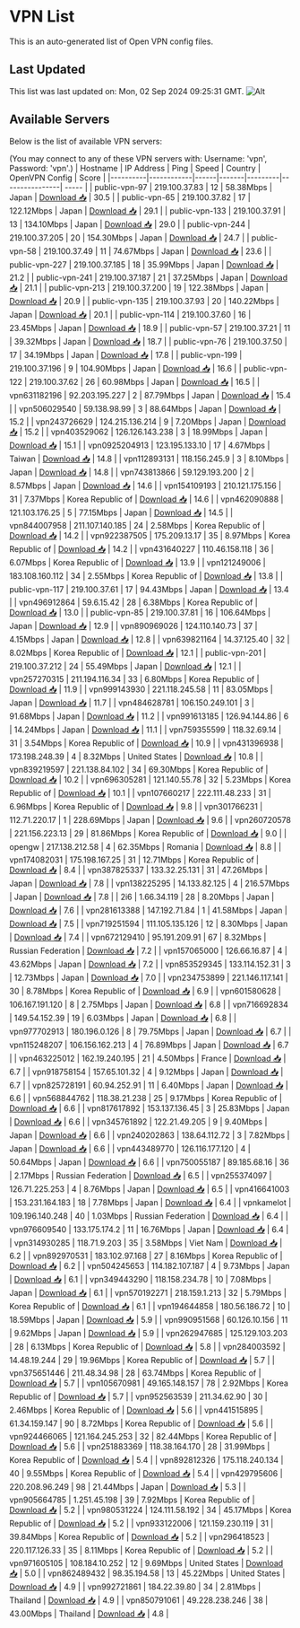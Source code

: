 # VPN List

This is an auto-generated list of Open VPN config files.

## Last Updated

This list was last updated on: Mon, 02 Sep 2024 09:25:31 GMT.
![Alt](https://repobeats.axiom.co/api/embed/186b98318ef1479477931607c1ad7d823f12451f.svg "Repobeats analytics image")

## Available Servers

Below is the list of available VPN servers:

(You may connect to any of these VPN servers with: Username: 'vpn', Password: 'vpn'.)
| Hostname | IP Address | Ping | Speed | Country | OpenVPN Config | Score |
|----------|------------|------|-------|---------|----------------| ----- |
| public-vpn-97 | 219.100.37.83 | 12 | 58.38Mbps | Japan | [Download 📥](./configs/server_0_JP.ovpn) | 30.5 |
| public-vpn-65 | 219.100.37.82 | 17 | 122.12Mbps | Japan | [Download 📥](./configs/server_1_JP.ovpn) | 29.1 |
| public-vpn-133 | 219.100.37.91 | 13 | 134.10Mbps | Japan | [Download 📥](./configs/server_2_JP.ovpn) | 29.0 |
| public-vpn-244 | 219.100.37.205 | 20 | 154.30Mbps | Japan | [Download 📥](./configs/server_3_JP.ovpn) | 24.7 |
| public-vpn-58 | 219.100.37.49 | 11 | 74.67Mbps | Japan | [Download 📥](./configs/server_4_JP.ovpn) | 23.6 |
| public-vpn-227 | 219.100.37.185 | 18 | 35.99Mbps | Japan | [Download 📥](./configs/server_5_JP.ovpn) | 21.2 |
| public-vpn-241 | 219.100.37.187 | 21 | 37.25Mbps | Japan | [Download 📥](./configs/server_6_JP.ovpn) | 21.1 |
| public-vpn-213 | 219.100.37.200 | 19 | 122.38Mbps | Japan | [Download 📥](./configs/server_7_JP.ovpn) | 20.9 |
| public-vpn-135 | 219.100.37.93 | 20 | 140.22Mbps | Japan | [Download 📥](./configs/server_8_JP.ovpn) | 20.1 |
| public-vpn-114 | 219.100.37.60 | 16 | 23.45Mbps | Japan | [Download 📥](./configs/server_9_JP.ovpn) | 18.9 |
| public-vpn-57 | 219.100.37.21 | 11 | 39.32Mbps | Japan | [Download 📥](./configs/server_10_JP.ovpn) | 18.7 |
| public-vpn-76 | 219.100.37.50 | 17 | 34.19Mbps | Japan | [Download 📥](./configs/server_11_JP.ovpn) | 17.8 |
| public-vpn-199 | 219.100.37.196 | 9 | 104.90Mbps | Japan | [Download 📥](./configs/server_12_JP.ovpn) | 16.6 |
| public-vpn-122 | 219.100.37.62 | 26 | 60.98Mbps | Japan | [Download 📥](./configs/server_13_JP.ovpn) | 16.5 |
| vpn631182196 | 92.203.195.227 | 2 | 87.79Mbps | Japan | [Download 📥](./configs/server_14_JP.ovpn) | 15.4 |
| vpn506029540 | 59.138.98.99 | 3 | 88.64Mbps | Japan | [Download 📥](./configs/server_15_JP.ovpn) | 15.2 |
| vpn243726629 | 124.215.136.214 | 9 | 7.20Mbps | Japan | [Download 📥](./configs/server_16_JP.ovpn) | 15.2 |
| vpn403529062 | 126.126.143.238 | 3 | 18.99Mbps | Japan | [Download 📥](./configs/server_17_JP.ovpn) | 15.1 |
| vpn0925204913 | 123.195.133.10 | 17 | 4.67Mbps | Taiwan | [Download 📥](./configs/server_18_TW.ovpn) | 14.8 |
| vpn112893131 | 118.156.245.9 | 3 | 8.10Mbps | Japan | [Download 📥](./configs/server_19_JP.ovpn) | 14.8 |
| vpn743813866 | 59.129.193.200 | 2 | 8.57Mbps | Japan | [Download 📥](./configs/server_20_JP.ovpn) | 14.6 |
| vpn154109193 | 210.121.175.156 | 31 | 7.37Mbps | Korea Republic of | [Download 📥](./configs/server_21_KR.ovpn) | 14.6 |
| vpn462090888 | 121.103.176.25 | 5 | 77.15Mbps | Japan | [Download 📥](./configs/server_22_JP.ovpn) | 14.5 |
| vpn844007958 | 211.107.140.185 | 24 | 2.58Mbps | Korea Republic of | [Download 📥](./configs/server_23_KR.ovpn) | 14.2 |
| vpn922387505 | 175.209.13.17 | 35 | 8.97Mbps | Korea Republic of | [Download 📥](./configs/server_24_KR.ovpn) | 14.2 |
| vpn431640227 | 110.46.158.118 | 36 | 6.07Mbps | Korea Republic of | [Download 📥](./configs/server_25_KR.ovpn) | 13.9 |
| vpn121249006 | 183.108.160.112 | 34 | 2.55Mbps | Korea Republic of | [Download 📥](./configs/server_26_KR.ovpn) | 13.8 |
| public-vpn-117 | 219.100.37.61 | 17 | 94.43Mbps | Japan | [Download 📥](./configs/server_27_JP.ovpn) | 13.4 |
| vpn496912864 | 59.6.15.42 | 28 | 6.38Mbps | Korea Republic of | [Download 📥](./configs/server_28_KR.ovpn) | 13.0 |
| public-vpn-85 | 219.100.37.81 | 16 | 106.64Mbps | Japan | [Download 📥](./configs/server_29_JP.ovpn) | 12.9 |
| vpn890969026 | 124.110.140.73 | 37 | 4.15Mbps | Japan | [Download 📥](./configs/server_30_JP.ovpn) | 12.8 |
| vpn639821164 | 14.37.125.40 | 32 | 8.02Mbps | Korea Republic of | [Download 📥](./configs/server_31_KR.ovpn) | 12.1 |
| public-vpn-201 | 219.100.37.212 | 24 | 55.49Mbps | Japan | [Download 📥](./configs/server_32_JP.ovpn) | 12.1 |
| vpn257270315 | 211.194.116.34 | 33 | 6.80Mbps | Korea Republic of | [Download 📥](./configs/server_33_KR.ovpn) | 11.9 |
| vpn999143930 | 221.118.245.58 | 11 | 83.05Mbps | Japan | [Download 📥](./configs/server_34_JP.ovpn) | 11.7 |
| vpn484628781 | 106.150.249.101 | 3 | 91.68Mbps | Japan | [Download 📥](./configs/server_35_JP.ovpn) | 11.2 |
| vpn991613185 | 126.94.144.86 | 6 | 14.24Mbps | Japan | [Download 📥](./configs/server_36_JP.ovpn) | 11.1 |
| vpn759355599 | 118.32.69.14 | 31 | 3.54Mbps | Korea Republic of | [Download 📥](./configs/server_37_KR.ovpn) | 10.9 |
| vpn431396938 | 173.198.248.39 | 4 | 8.32Mbps | United States | [Download 📥](./configs/server_38_US.ovpn) | 10.8 |
| vpn839219597 | 221.138.84.102 | 34 | 69.30Mbps | Korea Republic of | [Download 📥](./configs/server_39_KR.ovpn) | 10.2 |
| vpn696305281 | 121.140.55.78 | 32 | 5.23Mbps | Korea Republic of | [Download 📥](./configs/server_40_KR.ovpn) | 10.1 |
| vpn107660217 | 222.111.48.233 | 31 | 6.96Mbps | Korea Republic of | [Download 📥](./configs/server_41_KR.ovpn) | 9.8 |
| vpn301766231 | 112.71.220.17 | 1 | 228.69Mbps | Japan | [Download 📥](./configs/server_42_JP.ovpn) | 9.6 |
| vpn260720578 | 221.156.223.13 | 29 | 81.86Mbps | Korea Republic of | [Download 📥](./configs/server_43_KR.ovpn) | 9.0 |
| opengw | 217.138.212.58 | 4 | 62.35Mbps | Romania | [Download 📥](./configs/server_44_RO.ovpn) | 8.8 |
| vpn174082031 | 175.198.167.25 | 31 | 12.71Mbps | Korea Republic of | [Download 📥](./configs/server_45_KR.ovpn) | 8.4 |
| vpn387825337 | 133.32.25.131 | 31 | 47.26Mbps | Japan | [Download 📥](./configs/server_46_JP.ovpn) | 7.8 |
| vpn138225295 | 14.133.82.125 | 4 | 216.57Mbps | Japan | [Download 📥](./configs/server_47_JP.ovpn) | 7.8 |
| 2i6 | 1.66.34.119 | 28 | 8.20Mbps | Japan | [Download 📥](./configs/server_48_JP.ovpn) | 7.6 |
| vpn281613388 | 147.192.71.84 | 1 | 41.58Mbps | Japan | [Download 📥](./configs/server_49_JP.ovpn) | 7.5 |
| vpn719251594 | 111.105.135.126 | 12 | 8.30Mbps | Japan | [Download 📥](./configs/server_50_JP.ovpn) | 7.4 |
| vpn672129410 | 95.191.209.91 | 67 | 8.32Mbps | Russian Federation | [Download 📥](./configs/server_51_RU.ovpn) | 7.2 |
| vpn157065000 | 126.66.16.87 | 4 | 43.62Mbps | Japan | [Download 📥](./configs/server_52_JP.ovpn) | 7.2 |
| vpn853529345 | 133.114.152.31 | 3 | 12.73Mbps | Japan | [Download 📥](./configs/server_53_JP.ovpn) | 7.0 |
| vpn234753899 | 221.146.117.141 | 30 | 8.78Mbps | Korea Republic of | [Download 📥](./configs/server_54_KR.ovpn) | 6.9 |
| vpn601580628 | 106.167.191.120 | 8 | 2.75Mbps | Japan | [Download 📥](./configs/server_55_JP.ovpn) | 6.8 |
| vpn716692834 | 149.54.152.39 | 19 | 6.03Mbps | Japan | [Download 📥](./configs/server_56_JP.ovpn) | 6.8 |
| vpn977702913 | 180.196.0.126 | 8 | 79.75Mbps | Japan | [Download 📥](./configs/server_57_JP.ovpn) | 6.7 |
| vpn115248207 | 106.156.162.213 | 4 | 76.89Mbps | Japan | [Download 📥](./configs/server_58_JP.ovpn) | 6.7 |
| vpn463225012 | 162.19.240.195 | 21 | 4.50Mbps | France | [Download 📥](./configs/server_59_FR.ovpn) | 6.7 |
| vpn918758154 | 157.65.101.32 | 4 | 9.12Mbps | Japan | [Download 📥](./configs/server_60_JP.ovpn) | 6.7 |
| vpn825728191 | 60.94.252.91 | 11 | 6.40Mbps | Japan | [Download 📥](./configs/server_61_JP.ovpn) | 6.6 |
| vpn568844762 | 118.38.21.238 | 25 | 9.17Mbps | Korea Republic of | [Download 📥](./configs/server_62_KR.ovpn) | 6.6 |
| vpn817617892 | 153.137.136.45 | 3 | 25.83Mbps | Japan | [Download 📥](./configs/server_63_JP.ovpn) | 6.6 |
| vpn345761892 | 122.21.49.205 | 9 | 9.40Mbps | Japan | [Download 📥](./configs/server_64_JP.ovpn) | 6.6 |
| vpn240202863 | 138.64.112.72 | 3 | 7.82Mbps | Japan | [Download 📥](./configs/server_65_JP.ovpn) | 6.6 |
| vpn443489770 | 126.116.177.120 | 4 | 50.64Mbps | Japan | [Download 📥](./configs/server_66_JP.ovpn) | 6.6 |
| vpn750055187 | 89.185.68.16 | 36 | 2.17Mbps | Russian Federation | [Download 📥](./configs/server_67_RU.ovpn) | 6.5 |
| vpn255374097 | 126.71.225.253 | 4 | 8.76Mbps | Japan | [Download 📥](./configs/server_68_JP.ovpn) | 6.5 |
| vpn416641003 | 153.231.164.183 | 18 | 7.78Mbps | Japan | [Download 📥](./configs/server_69_JP.ovpn) | 6.4 |
| vpnkamelot | 109.196.140.248 | 40 | 1.03Mbps | Russian Federation | [Download 📥](./configs/server_70_RU.ovpn) | 6.4 |
| vpn976609540 | 133.175.174.2 | 11 | 16.76Mbps | Japan | [Download 📥](./configs/server_71_JP.ovpn) | 6.4 |
| vpn314930285 | 118.71.9.203 | 35 | 3.58Mbps | Viet Nam | [Download 📥](./configs/server_72_VN.ovpn) | 6.2 |
| vpn892970531 | 183.102.97.168 | 27 | 8.16Mbps | Korea Republic of | [Download 📥](./configs/server_73_KR.ovpn) | 6.2 |
| vpn504245653 | 114.182.107.187 | 4 | 9.73Mbps | Japan | [Download 📥](./configs/server_74_JP.ovpn) | 6.1 |
| vpn349443290 | 118.158.234.78 | 10 | 7.08Mbps | Japan | [Download 📥](./configs/server_75_JP.ovpn) | 6.1 |
| vpn570192271 | 218.159.1.213 | 32 | 5.79Mbps | Korea Republic of | [Download 📥](./configs/server_76_KR.ovpn) | 6.1 |
| vpn194644858 | 180.56.186.72 | 10 | 18.59Mbps | Japan | [Download 📥](./configs/server_77_JP.ovpn) | 5.9 |
| vpn990951568 | 60.126.10.156 | 11 | 9.62Mbps | Japan | [Download 📥](./configs/server_78_JP.ovpn) | 5.9 |
| vpn262947685 | 125.129.103.203 | 28 | 6.13Mbps | Korea Republic of | [Download 📥](./configs/server_79_KR.ovpn) | 5.8 |
| vpn284003592 | 14.48.19.244 | 29 | 19.96Mbps | Korea Republic of | [Download 📥](./configs/server_80_KR.ovpn) | 5.7 |
| vpn375651446 | 211.48.34.98 | 28 | 63.74Mbps | Korea Republic of | [Download 📥](./configs/server_81_KR.ovpn) | 5.7 |
| vpn105670981 | 49.165.148.157 | 78 | 2.92Mbps | Korea Republic of | [Download 📥](./configs/server_82_KR.ovpn) | 5.7 |
| vpn952563539 | 211.34.62.90 | 30 | 2.46Mbps | Korea Republic of | [Download 📥](./configs/server_83_KR.ovpn) | 5.6 |
| vpn441515895 | 61.34.159.147 | 90 | 8.72Mbps | Korea Republic of | [Download 📥](./configs/server_84_KR.ovpn) | 5.6 |
| vpn924466065 | 121.164.245.253 | 32 | 82.44Mbps | Korea Republic of | [Download 📥](./configs/server_85_KR.ovpn) | 5.6 |
| vpn251883369 | 118.38.164.170 | 28 | 31.99Mbps | Korea Republic of | [Download 📥](./configs/server_86_KR.ovpn) | 5.4 |
| vpn892812326 | 175.118.240.134 | 40 | 9.55Mbps | Korea Republic of | [Download 📥](./configs/server_87_KR.ovpn) | 5.4 |
| vpn429795606 | 220.208.96.249 | 98 | 21.44Mbps | Japan | [Download 📥](./configs/server_88_JP.ovpn) | 5.3 |
| vpn905664785 | 1.251.45.198 | 39 | 7.92Mbps | Korea Republic of | [Download 📥](./configs/server_89_KR.ovpn) | 5.2 |
| vpn980531224 | 124.111.58.192 | 34 | 45.17Mbps | Korea Republic of | [Download 📥](./configs/server_90_KR.ovpn) | 5.2 |
| vpn933122006 | 121.159.230.119 | 31 | 39.84Mbps | Korea Republic of | [Download 📥](./configs/server_91_KR.ovpn) | 5.2 |
| vpn296418523 | 220.117.126.33 | 35 | 8.11Mbps | Korea Republic of | [Download 📥](./configs/server_92_KR.ovpn) | 5.2 |
| vpn971605105 | 108.184.10.252 | 12 | 9.69Mbps | United States | [Download 📥](./configs/server_93_US.ovpn) | 5.0 |
| vpn862489432 | 98.35.194.58 | 13 | 45.22Mbps | United States | [Download 📥](./configs/server_94_US.ovpn) | 4.9 |
| vpn992721861 | 184.22.39.80 | 34 | 2.81Mbps | Thailand | [Download 📥](./configs/server_95_TH.ovpn) | 4.9 |
| vpn850791061 | 49.228.238.246 | 38 | 43.00Mbps | Thailand | [Download 📥](./configs/server_96_TH.ovpn) | 4.8 |
